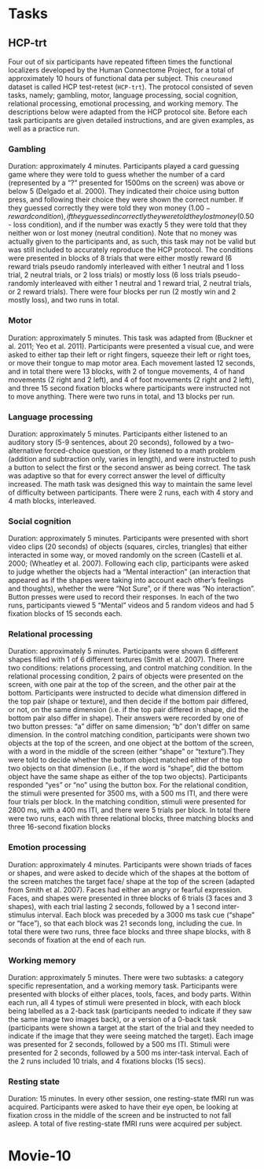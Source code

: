 # Tasks

## HCP-trt

Four out of six participants have repeated fifteen times the functional localizers developed by the Human Connectome Project, for a total of approximately 10 hours of functional data per subject. This `cneuromod` dataset is called HCP test-retest (`HCP-trt`). The protocol consisted of seven tasks, namely; gambling, motor, language processing, social cognition, relational processing, emotional processing, and working memory. The descriptions below were adapted from the HCP protocol site. Before each task participants are given detailed instructions, and are given examples, as well as a practice run.

### Gambling
Duration: approximately 4 minutes. Participants played a card guessing game where they were told to guess whether the number of a card (represented by a “?” presented for 1500ms on the screen) was above or below 5 (Delgado et al. 2000). They indicated their choice using button press, and following their choice they were shown the correct number. If they guessed correctly they were told they won money ($1.00 - reward condition), if they guessed incorrectly they were told they lost money ($0.50 - loss condition), and if the number was exactly 5 they were told that they neither won or lost money (neutral condition). Note that no money was actually given to the participants and, as such, this task may not be valid but was still included to accurately reproduce the HCP protocol. The conditions were presented in blocks of 8 trials that were either mostly reward (6 reward trials pseudo randomly interleaved with either 1 neutral and 1 loss trial, 2 neutral trials, or 2 loss trials) or mostly loss (6 loss trials pseudo-randomly interleaved with either 1 neutral and 1 reward trial, 2 neutral trials, or 2 reward trials). There were four blocks per run (2 mostly win and 2 mostly loss), and two runs in total.

### Motor
Duration: approximately 5 minutes. This task was adapted from (Buckner et al. 2011; Yeo et al. 2011). Participants were presented a visual cue, and were asked to either tap their left or right fingers, squeeze their left or right toes, or move their tongue to map motor area. Each movement lasted 12 seconds, and in total there were 13 blocks, with 2 of tongue movements, 4 of hand movements (2 right and 2 left), and 4 of foot movements (2 right and 2 left), and three 15 second fixation blocks where participants were instructed not to move anything. There were two runs in total, and 13 blocks per run.

### Language processing
Duration: approximately 5 minutes. Participants either listened to an auditory story (5-9 sentences, about 20 seconds), followed by a two-alternative forced-choice question, or they listened to a math problem (addition and subtraction only, varies in length), and were instructed to push a button to select the first or the second answer as being correct. The task was adaptive so that for every correct answer the level of difficulty increased. The math task was designed this way to maintain the same level of difficulty between participants. There were 2 runs, each with 4 story and 4 math blocks, interleaved.

### Social cognition  
Duration: approximately 5 minutes. Participants were presented with short video clips (20 seconds) of objects (squares, circles, triangles) that either interacted in some way, or moved randomly on the screen (Castelli et al. 2000; (Wheatley et al. 2007). Following each clip, participants were asked to judge whether the objects had a “Mental interaction” (an interaction that appeared as if the shapes were taking into account each other’s feelings and thoughts), whether the were “Not Sure”, or if there was “No interaction”. Button presses were used to record their responses. In each of the two runs, participants viewed 5 “Mental” videos and 5 random videos and had 5 fixation blocks of 15 seconds each.

### Relational processing
Duration: approximately 5 minutes. Participants were shown 6 different shapes filled with 1 of 6 different textures (Smith et al. 2007). There were two conditions: relations processing, and control matching condition. In the relational processing condition, 2 pairs of objects were presented on the screen, with one pair at the top of the screen, and the other pair at the bottom. Participants were instructed to decide what dimension differed in the top pair (shape or texture), and then decide if the bottom pair differed, or not, on the same dimension (i.e. if the top pair differed in shape, did the bottom pair also differ in shape). Their answers were recorded by one of two button presses: “a” differ on same dimension; “b” don't differ on same dimension. In the control matching condition, participants were shown two objects at the top of the screen, and one object at the bottom of the screen, with a word in the middle of the screen (either “shape” or “texture”).They were told to decide whether the bottom object matched either of the top two objects on that dimension (i.e., if the word is “shape”, did the bottom object have the same shape as either of the top two objects). Participants responded “yes” or “no” using the button box. For the relational condition, the stimuli were presented for 3500 ms, with a 500 ms ITI, and there were four trials per block. In the matching condition, stimuli were presented for 2800 ms, with a 400 ms ITI, and there were 5 trials per block. In total there were two runs, each with three relational blocks, three matching blocks and three 16-second fixation blocks

### Emotion processing  
Duration: approximately 4 minutes. Participants were shown triads of faces or shapes, and were asked to decide which of the shapes at the bottom of the screen matches the target face/ shape at the top of the screen (adapted from Smith et al. 2007). Faces had either an angry or fearful expression. Faces, and shapes were presented in three blocks of 6 trials (3 faces and 3 shapes), with each trial lasting 2 seconds, followed by a 1 second inter-stimulus interval. Each block was preceded by a 3000 ms task cue (“shape” or “face”), so that each block was 21 seconds long, including the cue. In total there were two runs, three face blocks and three shape blocks, with 8 seconds of fixation at the end of each run.

### Working memory  
Duration: approximately 5 minutes. There were two subtasks: a category specific representation, and a working memory task. Participants were presented with blocks of either places, tools, faces, and body parts. Within each run, all 4 types of stimuli were presented in block, with each block being labelled as a 2-back task (participants needed to indicate if they saw the same image two images back), or a version of a 0-back task (participants were shown a target at the start of the trial and they needed to indicate if the image that they were seeing matched the target). Each image was presented for 2 seconds, followed by a 500 ms ITI. Stimuli were presented for 2 seconds, followed by a 500 ms inter-task interval. Each of the 2 runs included 10 trials, and 4 fixations blocks (15 secs).

### Resting state
Duration: 15 minutes. In every other session, one resting-state fMRI run was acquired. Participants were asked to have their eye open, be looking at fixation cross in the middle of the screen and be instructed to not fall asleep. A total of five resting-state fMRI runs were acquired per subject.

# Movie-10
